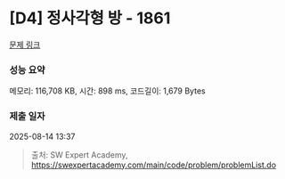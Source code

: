 # [D4] 정사각형 방 - 1861 

[문제 링크](https://swexpertacademy.com/main/code/problem/problemDetail.do?contestProbId=AV5LtJYKDzsDFAXc) 

### 성능 요약

메모리: 116,708 KB, 시간: 898 ms, 코드길이: 1,679 Bytes

### 제출 일자

2025-08-14 13:37



> 출처: SW Expert Academy, https://swexpertacademy.com/main/code/problem/problemList.do